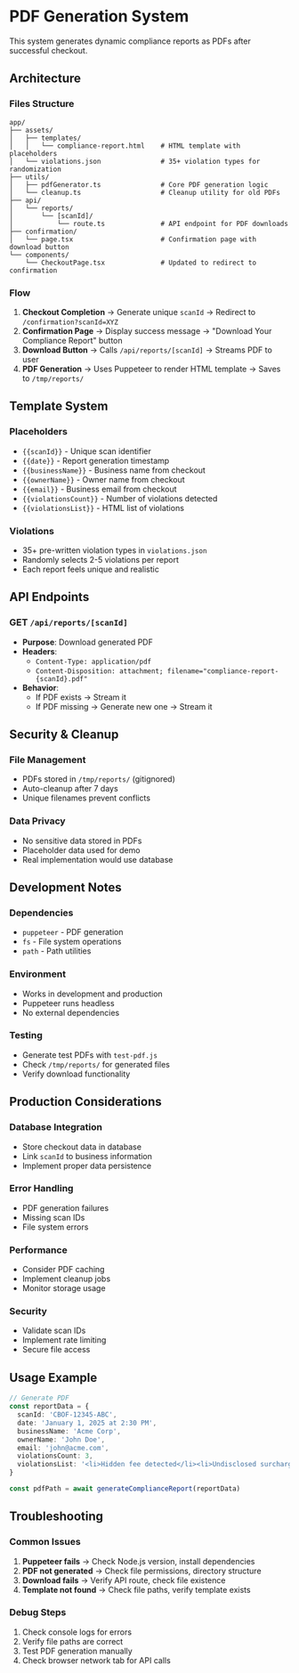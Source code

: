 # PDF Generation System

This system generates dynamic compliance reports as PDFs after successful checkout.

## Architecture

### Files Structure
```
app/
├── assets/
│   ├── templates/
│   │   └── compliance-report.html    # HTML template with placeholders
│   └── violations.json               # 35+ violation types for randomization
├── utils/
│   ├── pdfGenerator.ts               # Core PDF generation logic
│   └── cleanup.ts                    # Cleanup utility for old PDFs
├── api/
│   └── reports/
│       └── [scanId]/
│           └── route.ts              # API endpoint for PDF downloads
├── confirmation/
│   └── page.tsx                      # Confirmation page with download button
└── components/
    └── CheckoutPage.tsx              # Updated to redirect to confirmation
```

### Flow
1. **Checkout Completion** → Generate unique `scanId` → Redirect to `/confirmation?scanId=XYZ`
2. **Confirmation Page** → Display success message → "Download Your Compliance Report" button
3. **Download Button** → Calls `/api/reports/[scanId]` → Streams PDF to user
4. **PDF Generation** → Uses Puppeteer to render HTML template → Saves to `/tmp/reports/`

## Template System

### Placeholders
- `{{scanId}}` - Unique scan identifier
- `{{date}}` - Report generation timestamp
- `{{businessName}}` - Business name from checkout
- `{{ownerName}}` - Owner name from checkout
- `{{email}}` - Business email from checkout
- `{{violationsCount}}` - Number of violations detected
- `{{violationsList}}` - HTML list of violations

### Violations
- 35+ pre-written violation types in `violations.json`
- Randomly selects 2-5 violations per report
- Each report feels unique and realistic

## API Endpoints

### GET `/api/reports/[scanId]`
- **Purpose**: Download generated PDF
- **Headers**: 
  - `Content-Type: application/pdf`
  - `Content-Disposition: attachment; filename="compliance-report-{scanId}.pdf"`
- **Behavior**: 
  - If PDF exists → Stream it
  - If PDF missing → Generate new one → Stream it

## Security & Cleanup

### File Management
- PDFs stored in `/tmp/reports/` (gitignored)
- Auto-cleanup after 7 days
- Unique filenames prevent conflicts

### Data Privacy
- No sensitive data stored in PDFs
- Placeholder data used for demo
- Real implementation would use database

## Development Notes

### Dependencies
- `puppeteer` - PDF generation
- `fs` - File system operations
- `path` - Path utilities

### Environment
- Works in development and production
- Puppeteer runs headless
- No external dependencies

### Testing
- Generate test PDFs with `test-pdf.js`
- Check `/tmp/reports/` for generated files
- Verify download functionality

## Production Considerations

### Database Integration
- Store checkout data in database
- Link `scanId` to business information
- Implement proper data persistence

### Error Handling
- PDF generation failures
- Missing scan IDs
- File system errors

### Performance
- Consider PDF caching
- Implement cleanup jobs
- Monitor storage usage

### Security
- Validate scan IDs
- Implement rate limiting
- Secure file access

## Usage Example

```typescript
// Generate PDF
const reportData = {
  scanId: 'CBOF-12345-ABC',
  date: 'January 1, 2025 at 2:30 PM',
  businessName: 'Acme Corp',
  ownerName: 'John Doe',
  email: 'john@acme.com',
  violationsCount: 3,
  violationsList: '<li>Hidden fee detected</li><li>Undisclosed surcharge</li>'
}

const pdfPath = await generateComplianceReport(reportData)
```

## Troubleshooting

### Common Issues
1. **Puppeteer fails** → Check Node.js version, install dependencies
2. **PDF not generated** → Check file permissions, directory structure
3. **Download fails** → Verify API route, check file existence
4. **Template not found** → Check file paths, verify template exists

### Debug Steps
1. Check console logs for errors
2. Verify file paths are correct
3. Test PDF generation manually
4. Check browser network tab for API calls
